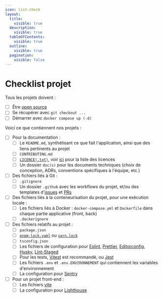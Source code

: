 ```yaml
---
icon: list-check
layout:
  title:
    visible: true
  description:
    visible: true
  tableOfContents:
    visible: true
  outline:
    visible: true
  pagination:
    visible: false
---
```


# Checklist projet

Tous les projets doivent :

* [ ] Être [open source](open-source.md)
* [ ] Se récupérer avec `git checkout ...`
* [ ] Démarrer avec `docker compose up (-d)`

Voici ce que contiennent nos projets :

* [ ] Pour la documentation :
  * [ ] Le `README.md`, synthétisant ce que fait l'application, ainsi que des liens pertinents au projet
  * [ ] `CONTRIBUTING.md`
  * [ ] [`LICENCE(.txt)`](https://docs.github.com/en/repositories/managing-your-repositorys-settings-and-features/customizing-your-repository/licensing-a-repository), voir [ici](https://www.data.gouv.fr/fr/pages/legal/licences/) pour la liste des licences
  * [ ] Un dossier `doc(s)` pour les documents techniques (choix de conception, ADRs, conventions spécifiques à l'équipe, etc.)
* [ ] Des fichiers liés à Git :
  * [ ] `.gitignore`
  * [ ] Un dossier `.github` avec les workflows du projet, et/ou des templates d'[issues](https://docs.github.com/en/communities/using-templates-to-encourage-useful-issues-and-pull-requests/manually-creating-a-single-issue-template-for-your-repository) et [PRs](https://docs.github.com/en/communities/using-templates-to-encourage-useful-issues-and-pull-requests/creating-a-pull-request-template-for-your-repository)
* [ ] Des fichiers liés à la conteneurisation du projet, pour une exécution locale :
  * [ ] Les fichiers liés à Docker : `docker-compose.yml` et `Dockerfile` dans chaque partie applicative (front, back)
  * [ ] `.dockerignore`
* [ ] Des fichiers relatifs au projet :
  * [ ] `package.json`
  * [ ] [`pnpm-lock.yaml`](https://pnpm.io/) ou [`yarn.lock`](https://classic.yarnpkg.com/en/)
  * [ ] `tsconfig.json`
  * [ ] Les fichiers de configuration pour [Eslint](https://app.gitbook.com/o/WhkUfq5hgaTO6ZmJDX52/s/TxlFtrd9MnUa4wJ0FmXj/), [Prettier](https://prettier.io/docs/configuration), [Editorconfig](https://editorconfig.org/), [Husky](https://github.com/typicode/husky#readme), [Lint-Staged](https://github.com/lint-staged/lint-staged#readme)
  * [ ] Pour les tests, [Vitest](https://vitest.dev/config/) est recommandé, ou [Jest](https://jestjs.io/docs/getting-started)
  * [ ] Les fichiers `.env` et `.env.ENVIRONNEMENT` qui contiennent les variables d'environnement
  * [ ] La configuration pour [Sentry](https://sentry.io/welcome/)
* [ ] Pour un projet front-end :
  * [ ] Les fichiers [vite](https://vite.dev/config/)
  * [ ] La configuration pour [Lighthouse](https://developer.chrome.com/docs/lighthouse/overview)
